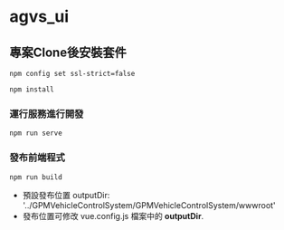 # agvs_ui

## 專案Clone後安裝套件
```
npm config set ssl-strict=false

npm install
```

### 運行服務進行開發
```
npm run serve
```

### 發布前端程式
```
npm run build
```

- 預設發布位置  outputDir: '../GPMVehicleControlSystem/GPMVehicleControlSystem/wwwroot'
- 發布位置可修改 vue.config.js 檔案中的 <b>outputDir</b>. 



